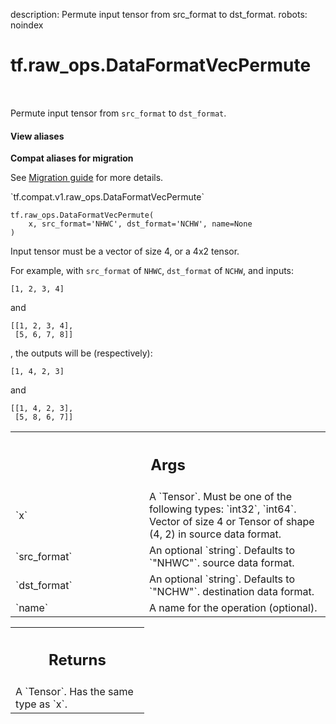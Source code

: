 description: Permute input tensor from src_format to dst_format.
robots: noindex

# tf.raw_ops.DataFormatVecPermute

<!-- Insert buttons and diff -->

<table class="tfo-notebook-buttons tfo-api nocontent" align="left">

</table>



Permute input tensor from `src_format` to `dst_format`.

<section class="expandable">
  <h4 class="showalways">View aliases</h4>
  <p>
<b>Compat aliases for migration</b>
<p>See
<a href="https://www.tensorflow.org/guide/migrate">Migration guide</a> for
more details.</p>
<p>`tf.compat.v1.raw_ops.DataFormatVecPermute`</p>
</p>
</section>

<pre class="devsite-click-to-copy prettyprint lang-py tfo-signature-link">
<code>tf.raw_ops.DataFormatVecPermute(
    x, src_format=&#x27;NHWC&#x27;, dst_format=&#x27;NCHW&#x27;, name=None
)
</code></pre>



<!-- Placeholder for "Used in" -->

Input tensor must be a vector of size 4, or a 4x2 tensor.

For example, with `src_format` of `NHWC`, `dst_format` of `NCHW`, and inputs:
```
[1, 2, 3, 4]
```
and
```
[[1, 2, 3, 4],
 [5, 6, 7, 8]]
```
, the outputs will be (respectively):
```
[1, 4, 2, 3]
```
and
```
[[1, 4, 2, 3],
 [5, 8, 6, 7]]
```

<!-- Tabular view -->
 <table class="responsive fixed orange">
<colgroup><col width="214px"><col></colgroup>
<tr><th colspan="2"><h2 class="add-link">Args</h2></th></tr>

<tr>
<td>
`x`
</td>
<td>
A `Tensor`. Must be one of the following types: `int32`, `int64`.
Vector of size 4 or Tensor of shape (4, 2) in source data format.
</td>
</tr><tr>
<td>
`src_format`
</td>
<td>
An optional `string`. Defaults to `"NHWC"`.
source data format.
</td>
</tr><tr>
<td>
`dst_format`
</td>
<td>
An optional `string`. Defaults to `"NCHW"`.
destination data format.
</td>
</tr><tr>
<td>
`name`
</td>
<td>
A name for the operation (optional).
</td>
</tr>
</table>



<!-- Tabular view -->
 <table class="responsive fixed orange">
<colgroup><col width="214px"><col></colgroup>
<tr><th colspan="2"><h2 class="add-link">Returns</h2></th></tr>
<tr class="alt">
<td colspan="2">
A `Tensor`. Has the same type as `x`.
</td>
</tr>

</table>

